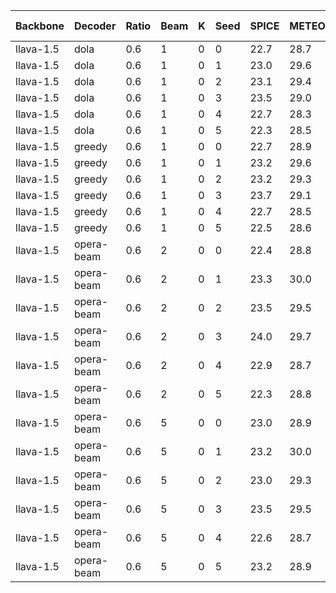 | Backbone | Decoder | Ratio | Beam | K | Seed | SPICE | METEOR | CIDEr | CHAIRs | CHAIRi | Num of Samples | Max Tokens |
|---------|---------|-----------|-----------|----------|------------|-------|--------|-------|--------|--------|--------|--------|
| llava-1.5 | dola | 0.6 | 1 | 0 | 0 | 22.7 | 28.7 | 121.3 | 2.7 | 1.7 | 64 | 300 |
| llava-1.5 | dola | 0.6 | 1 | 0 | 1 | 23.0 | 29.6 | 129.1 | 5.0 | 3.1 | 64 | 300 |
| llava-1.5 | dola | 0.6 | 1 | 0 | 2 | 23.1 | 29.4 | 129.5 | 3.3 | 2.0 | 64 | 300 |
| llava-1.5 | dola | 0.6 | 1 | 0 | 3 | 23.5 | 29.0 | 131.0 | 5.3 | 3.2 | 64 | 300 |
| llava-1.5 | dola | 0.6 | 1 | 0 | 4 | 22.7 | 28.3 | 116.8 | 7.3 | 4.4 | 64 | 300 |
| llava-1.5 | dola | 0.6 | 1 | 0 | 5 | 22.3 | 28.5 | 123.2 | 5.7 | 3.7 | 64 | 300 |
| llava-1.5 | greedy | 0.6 | 1 | 0 | 0 | 22.7 | 28.9 | 123.1 | 2.7 | 1.6 | 64 | 300 |
| llava-1.5 | greedy | 0.6 | 1 | 0 | 1 | 23.2 | 29.6 | 131.6 | 5.3 | 3.3 | 64 | 300 |
| llava-1.5 | greedy | 0.6 | 1 | 0 | 2 | 23.2 | 29.3 | 129.4 | 3.3 | 2.0 | 64 | 300 |
| llava-1.5 | greedy | 0.6 | 1 | 0 | 3 | 23.7 | 29.1 | 132.8 | 5.3 | 3.3 | 64 | 300 |
| llava-1.5 | greedy | 0.6 | 1 | 0 | 4 | 22.7 | 28.5 | 118.9 | 7.0 | 4.2 | 64 | 300 |
| llava-1.5 | greedy | 0.6 | 1 | 0 | 5 | 22.5 | 28.6 | 124.4 | 5.3 | 3.5 | 64 | 300 |
| llava-1.5 | opera-beam | 0.6 | 2 | 0 | 0 | 22.4 | 28.8 | 127.7 | 1.7 | 1.1 | 64 | 300 |
| llava-1.5 | opera-beam | 0.6 | 2 | 0 | 1 | 23.3 | 30.0 | 137.2 | 4.7 | 3.0 | 64 | 300 |
| llava-1.5 | opera-beam | 0.6 | 2 | 0 | 2 | 23.5 | 29.5 | 137.4 | 2.3 | 1.5 | 64 | 300 |
| llava-1.5 | opera-beam | 0.6 | 2 | 0 | 3 | 24.0 | 29.7 | 139.7 | 5.0 | 3.1 | 64 | 300 |
| llava-1.5 | opera-beam | 0.6 | 2 | 0 | 4 | 22.9 | 28.7 | 125.7 | 6.7 | 4.1 | 64 | 300 |
| llava-1.5 | opera-beam | 0.6 | 2 | 0 | 5 | 22.3 | 28.8 | 129.6 | 4.3 | 3.2 | 64 | 300 |
| llava-1.5 | opera-beam | 0.6 | 5 | 0 | 0 | 23.0 | 28.9 | 135.4 | 1.3 | 0.9 | 64 | 300 |
| llava-1.5 | opera-beam | 0.6 | 5 | 0 | 1 | 23.2 | 30.0 | 140.2 | 4.0 | 2.7 | 64 | 300 |
| llava-1.5 | opera-beam | 0.6 | 5 | 0 | 2 | 23.0 | 29.3 | 140.3 | 2.7 | 1.8 | 64 | 300 |
| llava-1.5 | opera-beam | 0.6 | 5 | 0 | 3 | 23.5 | 29.5 | 145.9 | 3.0 | 1.9 | 64 | 300 |
| llava-1.5 | opera-beam | 0.6 | 5 | 0 | 4 | 22.6 | 28.7 | 129.5 | 5.0 | 3.2 | 64 | 300 |
| llava-1.5 | opera-beam | 0.6 | 5 | 0 | 5 | 23.2 | 28.9 | 136.8 | 3.7 | 2.5 | 64 | 300 |
